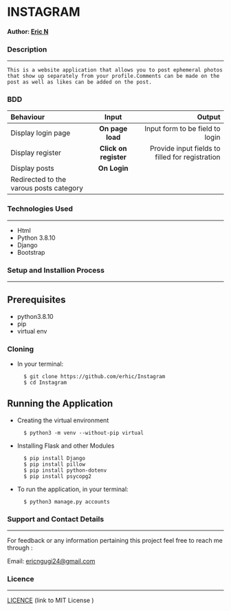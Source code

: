 # INSTAGRAM

#### Author: [Eric N](https://github.com/erhic/Instagram)

### Description
----
    This is a website application that allows you to post ephemeral photos that show up separately from your profile.Comments can be made on the post as well as likes can be added on the post.
### BDD

| Behaviour | Input | Output |
| :---------------- | :---------------: | ------------------: |
| Display login page | **On page load** | Input form to be field to login |
| Display register | **Click on register** | Provide input fields to filled for registration |
| Display posts  | **On Login** |
 Redirected to the varous posts category |


### Technologies Used
----
- Html
- Python 3.8.10
- Django
- Bootstrap

### Setup and Installion Process
----
## Prerequisites
* python3.8.10
* pip
* virtual env

### Cloning
* In your terminal:

        $ git clone https://github.com/erhic/Instagram
        $ cd Instagram

## Running the Application
* Creating the virtual environment

        $ python3 -m venv --without-pip virtual
      
        
* Installing Flask and other Modules

        $ pip install Django
        $ pip install pillow
        $ pip install python-dotenv
        $ pip install psycopg2
       
        




* To run the application, in your terminal:

        $ python3 manage.py accounts


### Support and Contact Details
----
For feedback or any information pertaining this project feel free to reach me through :

Email: ericngugi24@gmail.com

### Licence 
---
 [ LICENCE](LICENSE) 
 (link to MIT License )